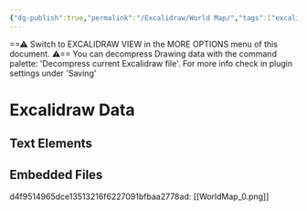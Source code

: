 ```yaml
---
{"dg-publish":true,"permalink":"/Excalidraw/World Map/","tags":["excalidraw"]}
---
```


==⚠  Switch to EXCALIDRAW VIEW in the MORE OPTIONS menu of this document. ⚠== You can decompress Drawing data with the command palette: 'Decompress current Excalidraw file'. For more info check in plugin settings under 'Saving'


# Excalidraw Data

## Text Elements
## Embedded Files
d4f9514965dce13513216f6227091bfbaa2778ad: [[WorldMap_0.png]]

